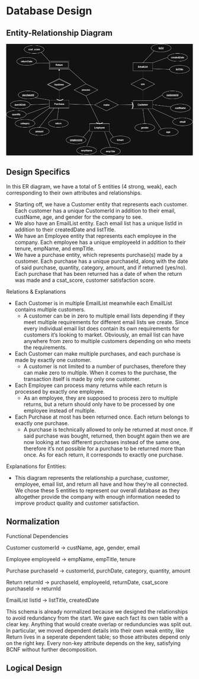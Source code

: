 # Database Design

## Entity-Relationship Diagram
![ER Diagram](project_er_diagram.jpg)


## Design Specifics
In this ER diagram, we have a total of 5 entities (4 strong, weak), each corresponding to their
own attributes and relationships.
  - Starting off, we have a Customer entity that represents each customer. Each customer
has a unique CustomerId in addition to their email, custName, age, and gender for the company
to see.
  - We also have an EmailList entity. Each email list has a unique listId in addition to their
createdDate and listTitle.
  - We have an Employee entity that represents each employee in the company. Each
employee has a unique employeeId in addition to their tenure, empName, and empTitle.
  - We have a purchase entity, which represents purchase(s) made by a customer. Each
purchase has a unique purchaseId, along with the date of said purchase, quantity, category,
amount, and if returned (yes/no). Each purchase that has been returned has a date of when the
return was made and a csat_score, customer satisfaction score.

Relations & Explanations
  - Each Customer is in multiple EmailList meanwhile each EmailList contains multiple
customers.
    - A customer can be in zero to multiple email lists depending if they meet multiple
requirements for different email lists we create. Since every individual email list does contain its
own requirements for customers it’s looking to market. Obviously, an email list can have
anywhere from zero to multiple customers depending on who meets the requirements.
  - Each Customer can make multiple purchases, and each purchase is made by exactly
one customer.
    - A customer is not limited to a number of purchases, therefore they can make
zero to multiple. When it comes to the purchase, the transaction itself is made by only one
customer.
  - Each Employee can process many returns while each return is processed by exactly
one employee.
    - As an employee, they are supposed to process zero to multiple returns, but a
return should only have to be processed by one employee instead of multiple.
  - Each Purchase at most has been returned once. Each return belongs to exactly one
purchase.
    - A purchase is technically allowed to only be returned at most once. If said
purchase was bought, returned, then bought again then we are now looking at two different
purchases instead of the same one, therefore it’s not possible for a purchase to be returned
more than once. As for each return, it corresponds to exactly one purchase.

Explanations for Entities:
  - This diagram represents the relationship a purchase, customer, employee, email list,
and return all have and how they’re all connected. We chose these 5 entities to represent our
overall database as they altogether provide the company with enough information needed to
improve product quality and customer satisfaction.


## Normalization

Functional Dependencies

Customer
customerId → custName, age, gender, email

Employee
employeeId → empName, empTitle, tenure

Purchase
purchaseId → customerId, purchDate, category, quantity, amount

Return
returnId → purchaseId, employeeId, returnDate, csat_score
purchaseId → returnId

EmailList
listId → listTitle, createdDate

This schema is already normalized because we designed the relationships to avoid redundancy from the start. We gave 
each fact its own table with a clear key. Anything that would create overlap or redunduncies was split out. In particular, 
we moved dependent details into their own weak entity, like Return lives in a seperate dependent table; so those attributes 
depend only on the right key. Every non-key attribute depends on the key, satisfying BCNF without further decomposition.

## Logical Design
